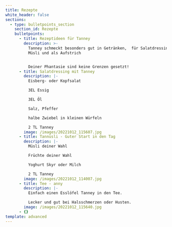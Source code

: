 ```yaml
---
title: Rezepte
white_header: false
sections:
  - type: bulletpoints_section
    section_id: Rezepte
    bulletpoints:
      - title: Rezeptideen für Tanney
        description: >-
          Tanney schmeckt besonders gut in Getränken,  für Salatdressings, in
          Müsli und als Aufstrich


          Deiner Phantasie sind keine Grenzen gesetzt!
      - title: Salatdressing mit Tanney
        description: |-
          Eisberg- oder Kopfsalat

          3EL Essig

          3EL Öl

          Salz, Pfeffer

          halbe Zwiebel in kleinen Würfeln

          2 TL Tanney
        image: /images/20221012_115607.jpg
      - title: Tannüsli - Guter Start in den Tag
        description: |-
          Müsli deiner Wahl

          Früchte deiner Wahl

          Yoghurt Skyr oder Milch 

          2 TL Tanney
        image: /images/20221012_114007.jpg
      - title: Tee - anny
        description: |-
          Einfach einen Esslöfel Tanney in den Tee.

          Lecker und gut bei Halsschmerzen oder Husten.
        image: /images/20221012_115640.jpg
      - {}
template: advanced
---
```

